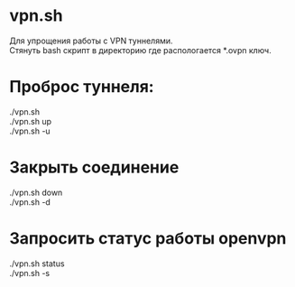 # vpn.sh
Для упрощения работы с VPN туннелями. <br>
Стянуть bash скрипт в директорию где распологается *.ovpn ключ.

# Проброс туннеля: 
./vpn.sh<br>
./vpn.sh up<br>
./vpn.sh -u<br>
# Закрыть соединение
./vpn.sh down<br>
./vpn.sh -d<br>
# Запросить статус работы openvpn
./vpn.sh status<br>
./vpn.sh -s<br>
